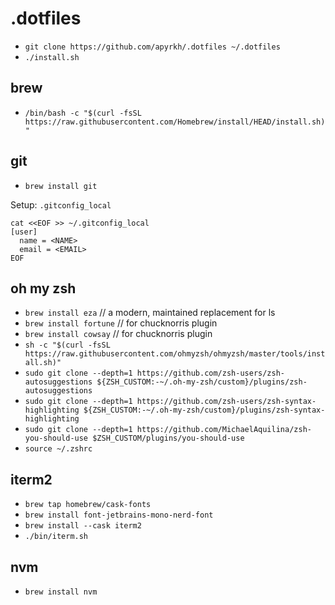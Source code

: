 # .dotfiles

- `git clone https://github.com/apyrkh/.dotfiles ~/.dotfiles`
- `./install.sh`

## brew

- `/bin/bash -c "$(curl -fsSL https://raw.githubusercontent.com/Homebrew/install/HEAD/install.sh)"`

## git

- `brew install git`

Setup: `.gitconfig_local`
```shell
cat <<EOF >> ~/.gitconfig_local
[user]
  name = <NAME>
  email = <EMAIL>
EOF
```

## oh my zsh

- `brew install eza` // a modern, maintained replacement for ls
- `brew install fortune` // for chucknorris plugin
- `brew install cowsay` // for chucknorris plugin
- `sh -c "$(curl -fsSL https://raw.githubusercontent.com/ohmyzsh/ohmyzsh/master/tools/install.sh)"`
- `sudo git clone --depth=1 https://github.com/zsh-users/zsh-autosuggestions ${ZSH_CUSTOM:-~/.oh-my-zsh/custom}/plugins/zsh-autosuggestions`
- `sudo git clone --depth=1 https://github.com/zsh-users/zsh-syntax-highlighting ${ZSH_CUSTOM:-~/.oh-my-zsh/custom}/plugins/zsh-syntax-highlighting`
- `sudo git clone --depth=1 https://github.com/MichaelAquilina/zsh-you-should-use $ZSH_CUSTOM/plugins/you-should-use`
- `source ~/.zshrc`

## iterm2

- `brew tap homebrew/cask-fonts`
- `brew install font-jetbrains-mono-nerd-font`
- `brew install --cask iterm2`
- `./bin/iterm.sh`

## nvm

- `brew install nvm`
